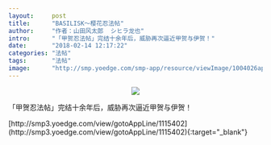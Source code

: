 ```yaml
---
layout:     post
title:      "BASILISK～樱花忍法帖"
author:     "作者：山田风太郎  シヒラ龙也"
intro:      "「甲贺忍法帖」完结十余年后，威胁再次逼近甲贺与伊贺！"
date:       "2018-02-14 12:17:22"
categories: "法帖"
tags:       "法帖"
image:      "http://smp.yoedge.com/smp-app/resource/viewImage/1004026appline.png"
---
```

<div style="text-align: center">
<p><img src="http://smp.yoedge.com/smp-app/resource/viewImage/1004026appline.png"/></p>
</div>
<p class="post-meta">
<span>「甲贺忍法帖」完结十余年后，威胁再次逼近甲贺与伊贺！</span>
</p>
[http://smp3.yoedge.com/view/gotoAppLine/1115402](http://smp3.yoedge.com/view/gotoAppLine/1115402){:target="_blank"}


